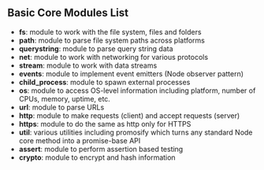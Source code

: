 ## Basic Core Modules List

- **fs**: module to work with the file system, files and folders
- **path**: module to parse file system paths across platforms
- **querystring**: module to parse query string data
- **net**: module to work with networking for various protocols
- **stream**: module to work with data streams
- **events**: module to implement event emitters (Node observer pattern)
- **child_process**: module to spawn external processes
- **os**: module to access OS-level information including platform, number of CPUs, memory, uptime, etc.
- **url**: module to parse URLs
- **http**: module to make requests (client) and accept requests (server)
- **https**: module to do the same as http only for HTTPS
- **util**: various utilities including promosify which turns any standard Node core method into a promise-base API
- **assert**: module to perform assertion based testing
- **crypto**: module to encrypt and hash information
